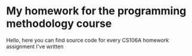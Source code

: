 # My homework for the programming methodology course

Hello, here you can find source code for every CS106A homework assignment I've written
